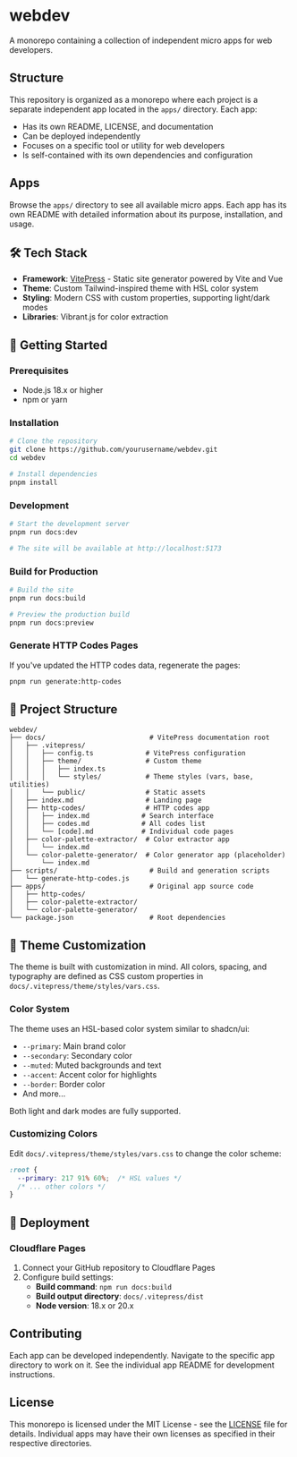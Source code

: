 # webdev

A monorepo containing a collection of independent micro apps for web developers.

## Structure

This repository is organized as a monorepo where each project is a separate independent app located in the `apps/` directory. Each app:

- Has its own README, LICENSE, and documentation
- Can be deployed independently
- Focuses on a specific tool or utility for web developers
- Is self-contained with its own dependencies and configuration

## Apps

Browse the `apps/` directory to see all available micro apps. Each app has its own README with detailed information about its purpose, installation, and usage.


## 🛠️ Tech Stack

- **Framework**: [VitePress](https://vitepress.dev/) - Static site generator powered by Vite and Vue
- **Theme**: Custom Tailwind-inspired theme with HSL color system
- **Styling**: Modern CSS with custom properties, supporting light/dark modes
- **Libraries**: Vibrant.js for color extraction

## 📖 Getting Started

### Prerequisites

- Node.js 18.x or higher
- npm or yarn

### Installation

```bash
# Clone the repository
git clone https://github.com/yourusername/webdev.git
cd webdev

# Install dependencies
pnpm install
```

### Development

```bash
# Start the development server
pnpm run docs:dev

# The site will be available at http://localhost:5173
```

### Build for Production

```bash
# Build the site
pnpm run docs:build

# Preview the production build
pnpm run docs:preview
```

### Generate HTTP Codes Pages

If you've updated the HTTP codes data, regenerate the pages:

```bash
pnpm run generate:http-codes
```

## 📁 Project Structure

```
webdev/
├── docs/                          # VitePress documentation root
│   ├── .vitepress/
│   │   ├── config.ts             # VitePress configuration
│   │   ├── theme/                # Custom theme
│   │   │   ├── index.ts
│   │   │   └── styles/           # Theme styles (vars, base, utilities)
│   │   └── public/               # Static assets
│   ├── index.md                  # Landing page
│   ├── http-codes/               # HTTP codes app
│   │   ├── index.md             # Search interface
│   │   ├── codes.md             # All codes list
│   │   └── [code].md            # Individual code pages
│   ├── color-palette-extractor/  # Color extractor app
│   │   └── index.md
│   └── color-palette-generator/  # Color generator app (placeholder)
│       └── index.md
├── scripts/                       # Build and generation scripts
│   └── generate-http-codes.js
├── apps/                          # Original app source code
│   ├── http-codes/
│   ├── color-palette-extractor/
│   └── color-palette-generator/
└── package.json                   # Root dependencies
```

## 🎨 Theme Customization

The theme is built with customization in mind. All colors, spacing, and typography are defined as CSS custom properties in `docs/.vitepress/theme/styles/vars.css`.

### Color System

The theme uses an HSL-based color system similar to shadcn/ui:

- `--primary`: Main brand color
- `--secondary`: Secondary color
- `--muted`: Muted backgrounds and text
- `--accent`: Accent color for highlights
- `--border`: Border color
- And more...

Both light and dark modes are fully supported.

### Customizing Colors

Edit `docs/.vitepress/theme/styles/vars.css` to change the color scheme:

```css
:root {
  --primary: 217 91% 60%;  /* HSL values */
  /* ... other colors */
}
```

## 🚀 Deployment

### Cloudflare Pages

1. Connect your GitHub repository to Cloudflare Pages
2. Configure build settings:
   - **Build command**: `npm run docs:build`
   - **Build output directory**: `docs/.vitepress/dist`
   - **Node version**: 18.x or 20.x


## Contributing

Each app can be developed independently. Navigate to the specific app directory to work on it. See the individual app README for development instructions.

## License

This monorepo is licensed under the MIT License - see the [LICENSE](LICENSE) file for details. Individual apps may have their own licenses as specified in their respective directories. 
